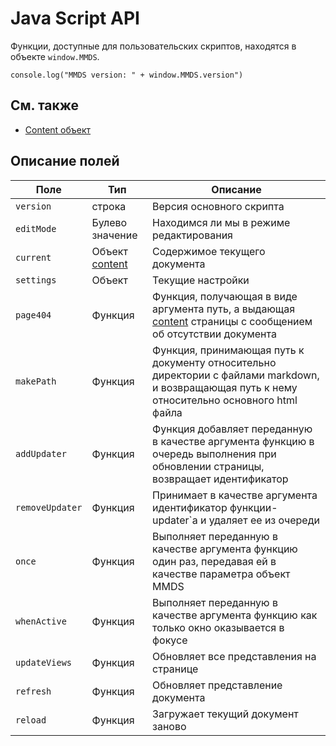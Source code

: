 # Java Script API

Функции, доступные для пользовательских скриптов, находятся в объекте `window.MMDS`.

```
console.log("MMDS version: " + window.MMDS.version")
```

## См. также
* [Content объект](api_content.ru.md)

## Описание полей

| Поле | Тип |  Описание |
|---|---|---|
| `version` |  строка | Версия основного скрипта |
| `editMode`  | Булево значение  | Находимся ли мы в режиме редактирования |
| `current` | Объект [content](api_content.ru.md) | Содержимое текущего документа |
| `settings` | Объект | Текущие  настройки |
| `page404` | Функция | Функция, получающая в виде аргумента путь, а выдающая [content](api_content.ru.md) страницы с сообщением об отсутствии документа |
| `makePath` | Функция | Функция, принимающая путь к документу относительно директории с файлами markdown, и возвращающая путь к нему относительно основного html файла |
| `addUpdater` | Функция | Функция добавляет переданную в качестве аргумента функцию в очередь выполнения при обновлении страницы, возвращает идентификатор |
| `removeUpdater` | Функция | Принимает в качестве аргумента идентификатор функции-updater`а и удаляет ее из очереди | 
| `once` | Функция | Выполняет переданную в качестве аргумента функцию один раз, передавая ей в качестве параметра объект MMDS |
| `whenActive` | Функция | Выполняет переданную в качестве аргумента функцию как только окно оказывается в фокусе |
| `updateViews` | Функция | Обновляет все представления на странице |
| `refresh` | Функция | Обновляет представление документа | 
| `reload` | Функция | Загружает текущий документ заново |


